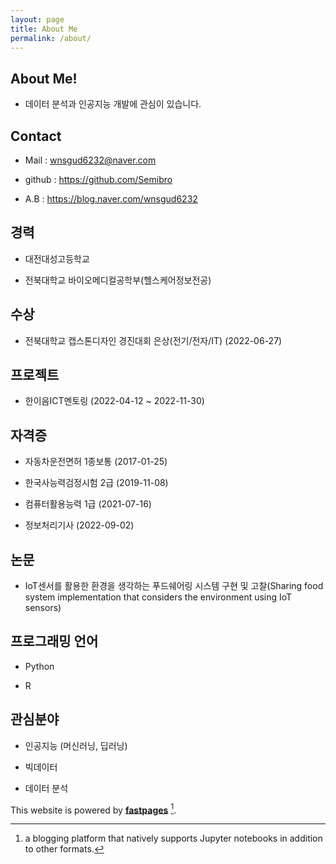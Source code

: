 ```yaml
---
layout: page
title: About Me
permalink: /about/
---
```

## About Me!

 - 데이터 분석과 인공지능 개발에 관심이 있습니다.

## Contact
 
 - Mail : wnsgud6232@naver.com
 
 - github : https://github.com/Semibro
 
 - A.B : https://blog.naver.com/wnsgud6232

## 경력

 - 대전대성고등학교
 
 - 전북대학교 바이오메디컬공학부(헬스케어정보전공)
 
## 수상

 - 전북대학교 캡스톤디자인 경진대회 은상(전기/전자/IT) (2022-06-27)
 
## 프로젝트

 - 한이음ICT멘토링 (2022-04-12 ~ 2022-11-30)
 
## 자격증

 - 자동차운전면허 1종보통 (2017-01-25)
 
 - 한국사능력검정시험 2급 (2019-11-08)
 
 - 컴퓨터활용능력 1급 (2021-07-16)
 
 - 정보처리기사 (2022-09-02)
 
## 논문
 
 - IoT센서를 활용한 환경을 생각하는 푸드쉐어링 시스템 구현 및 고찰(Sharing food system implementation that considers the environment using IoT sensors)
 
## 프로그래밍 언어
 
 - Python
 
 - R

## 관심분야
 
 - 인공지능 (머신러닝, 딥러닝)
 
 - 빅데이터
 
 - 데이터 분석


This website is powered by **[fastpages](https://github.com/fastai/fastpages)** [^1].



[^1]:a blogging platform that natively supports Jupyter notebooks in addition to other formats.
